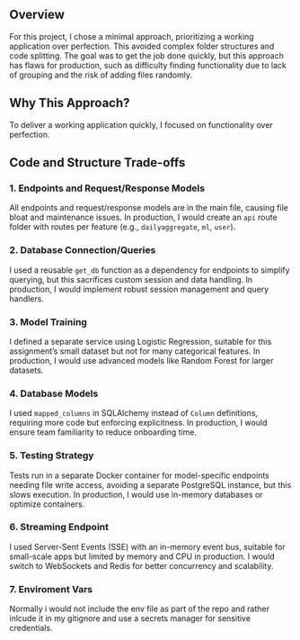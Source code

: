 ## Overview
For this project, I chose a minimal approach, prioritizing a working application over perfection. This avoided complex folder structures and code splitting. The goal was to get the job done quickly, but this approach has flaws for production, such as difficulty finding functionality due to lack of grouping and the risk of adding files randomly.

## Why This Approach?
To deliver a working application quickly, I focused on functionality over perfection.

## Code and Structure Trade-offs

### 1. Endpoints and Request/Response Models
All endpoints and request/response models are in the main file, causing file bloat and maintenance issues. In production, I would create an `api` route folder with routes per feature (e.g., `dailyaggregate`, `ml`, `user`).

### 2. Database Connection/Queries
I used a reusable `get_db` function as a dependency for endpoints to simplify querying, but this sacrifices custom session and data handling. In production, I would implement robust session management and query handlers.

### 3. Model Training
I defined a separate service using Logistic Regression, suitable for this assignment’s small dataset but not for many categorical features. In production, I would use advanced models like Random Forest for larger datasets.

### 4. Database Models
I used `mapped_columns` in SQLAlchemy instead of `Column` definitions, requiring more code but enforcing explicitness. In production, I would ensure team familiarity to reduce onboarding time.

### 5. Testing Strategy
Tests run in a separate Docker container for model-specific endpoints needing file write access, avoiding a separate PostgreSQL instance, but this slows execution. In production, I would use in-memory databases or optimize containers.

### 6. Streaming Endpoint
I used Server-Sent Events (SSE) with an in-memory event bus, suitable for small-scale apps but limited by memory and CPU in production. I would switch to WebSockets and Redis for better concurrency and scalability.

### 7. Enviroment Vars
Normally i would not include the env file as part of the repo and rather inlcude it in my gitignore and use a secrets manager for sensitive credentials.
